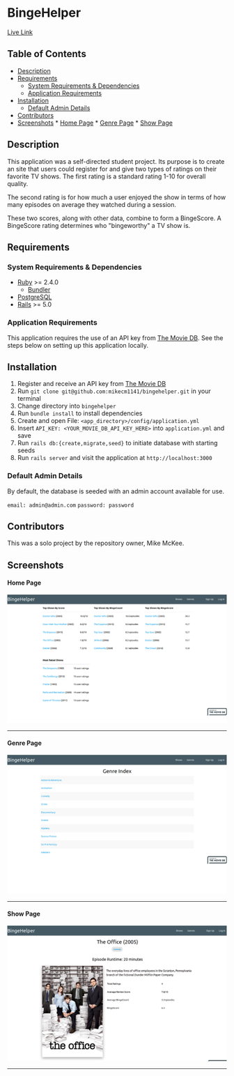 # BingeHelper

[Live Link](https://bingehelper.herokuapp.com)

## Table of Contents

* [Description](#description)
* [Requirements](#requirements)
    * [System Requirements & Dependencies](#system-requirements--dependencies)
    * [Application Requirements](#application-requirements)
* [Installation](#installation)
    * [Default Admin Details](#default-admin-details)
* [Contributors](#contributors)
* [Screenshots](#screenshots)
        * [Home Page](#home-page)
        * [Genre Page](#genre-page)
        * [Show Page](#show-page)

## Description

This application was a self-directed student project. Its purpose is to create
an site that users could register for and give two types of ratings on their
favorite TV shows. The first rating is a standard rating 1-10 for overall
quality.

The second rating is for how much a user enjoyed the show in terms of how many
episodes on average they watched during a session.

These two scores, along with other data, combine to form a BingeScore. A BingeScore
rating determines who "bingeworthy" a TV show is.

## Requirements

### System Requirements & Dependencies

* [Ruby](https://www.ruby-lang.org/en/) >= 2.4.0
    * [Bundler](https://rubygems.org/gems/bundler)
* [PostgreSQL](https://www.postgresql.org/)
* [Rails](https://rubyonrails.org/) >= 5.0

### Application Requirements

This application requires the use of an API key from [The Movie DB](https://www.themoviedb.org/).
See the steps below on setting up this application locally.

## Installation

1. Register and receive an API key from [The Movie DB](https://www.themoviedb.org/?language=en-US)
1. Run `git clone git@github.com:mikecm1141/bingehelper.git` in your terminal
1. Change directory into `bingehelper`
1. Run `bundle install` to install dependencies
1. Create and open File: `<app_directory>/config/application.yml`
1. Insert `API_KEY: <YOUR_MOVIE_DB_API_KEY_HERE>` into `application.yml` and save
1. Run `rails db:{create,migrate,seed}` to initiate database with starting seeds
1. Run `rails server` and visit the application at `http://localhost:3000`

### Default Admin Details

By default, the database is seeded with an admin account available for use.

`email: admin@admin.com`
`password: password`

## Contributors

This was a solo project by the repository owner, Mike McKee.

## Screenshots

#### Home Page

<img alt="Application Home View" src="./screenshots/home-view.png">

---

#### Genre Page

<img alt="Application Genre View" src="./screenshots/genre-view.png">

---

#### Show Page

<img alt="Application Show View" src="./screenshots/show-view.png">

---
